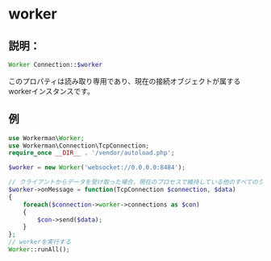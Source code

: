 # worker
## 説明：
```php
Worker Connection::$worker
```

このプロパティは読み取り専用であり、現在の接続オブジェクトが属するworkerインスタンスです。

## 例

```php
use Workerman\Worker;
use Workerman\Connection\TcpConnection;
require_once __DIR__ . '/vendor/autoload.php';

$worker = new Worker('websocket://0.0.0.0:8484');

// クライアントからデータを受け取った場合、現在のプロセスで維持している他のすべてのクライアントに転送する
$worker->onMessage = function(TcpConnection $connection, $data)
{
    foreach($connection->worker->connections as $con)
    {
        $con->send($data);
    }
};
// workerを実行する
Worker::runAll();
```
